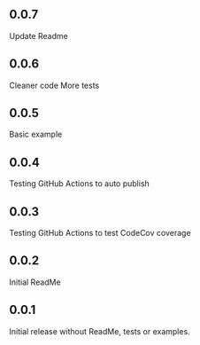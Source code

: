 ## 0.0.7

Update Readme

## 0.0.6

Cleaner code
More tests

## 0.0.5

Basic example

## 0.0.4

Testing
GitHub Actions to auto publish

## 0.0.3

Testing
GitHub Actions to test
CodeCov coverage

## 0.0.2

Initial ReadMe

## 0.0.1

Initial release without ReadMe, tests or examples.
